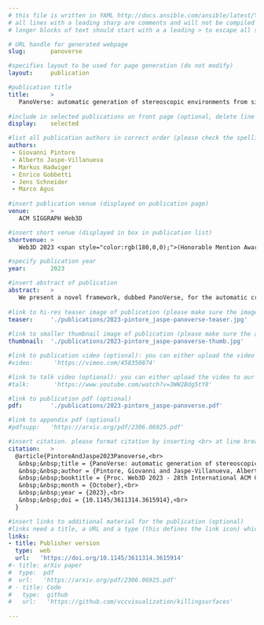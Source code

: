 ```yaml
---
# this file is written in YAML http://docs.ansible.com/ansible/latest/YAMLSyntax.html
# all lines with a leading sharp are comments and will not be compiled
# longer blocks of text should start with a a leading > to escape all special characters

# URL handle for generated webpage
slug:       panoverse

#specifies layout to be used for page generation (do not modify)
layout:     publication

#publication title
title:      >
   PanoVerse: automatic generation of stereoscopic environments from single indoor panoramic images for Metaverse applications
   
#include in selected publications on front page (optional, delete line if not applicable)
display:	selected

#list all publication authors in correct order (please check the spelling is identical to your personal page)
authors:
 - Giovanni Pintore
 - Alberto Jaspe-Villanueva
 - Markus Hadwiger
 - Enrico Gobbetti
 - Jens Schneider
 - Marco Agus
 
#insert publication venue (displayed on publication page)
venue:      >
   ACM SIGGRAPH Web3D

#insert short venue (displayed in box in publication list)
shortvenue: >
   Web3D 2023 <span style="color:rgb(180,0,0);">(Honorable Mention Award)</span>

#specify publication year
year:       2023

#insert abstract of publication
abstract:   >
   We present a novel framework, dubbed PanoVerse, for the automatic creation and presentation of immersive stereoscopic environments from a single indoor panoramic image. Once per 360° shot, a novel data-driven architecture generates a fixed set of panoramic stereo pairs distributed around the current central view-point. Once per frame, directly on the HMD, we rapidly fuse the precomputed views to seamlessly cover the exploration workspace. To realize this system, we introduce several novel techniques that combine and extend state-of-the art data-driven techniques. In particular, we present a gated architecture for panoramic monocular depth estimation and, starting from the re-projection of visible pixels based on predicted depth, we exploit the same gated architecture for inpainting the occluded and disoccluded areas, introducing a mixed GAN with self-supervised loss to evaluate the stereoscopic consistency of the generated images. At interactive rates, we interpolate precomputed panoramas to produce photorealistic stereoscopic views in a lightweight WebXR viewer. The system works on a variety of available VR headsets and can serve as a base component for Metaverse applications. We demonstrate our technology on several indoor scenes from publicly available data.
   
#link to hi-res teaser image of publication (please make sure the image is wide, e.g. aspect ratio between 4:2 and 4:1)
teaser:     './publications/2023-pintore_jaspe-panoverse-teaser.jpg'
   
#link to smaller thumbnail image of publication (please make sure the aspect ratio is 3:2, suggested size is 150x100px)
thumbnail:  './publications/2023-pintore_jaspe-panoverse-thumb.jpg'

#link to publication video (optional): you can either upload the video to our website (insert local link) or host it on youtube or vimeo (in this case insert the youtube/vimeo link)
#video:      'https://vimeo.com/458350874'

#link to talk video (optional): you can either upload the video to our website (insert local link) or host it on youtube or vimeo (in this case insert the youtube/vimeo link)
#talk:       'https://www.youtube.com/watch?v=3WW2Bdg5tY8'

#link to publication pdf (optional)
pdf:        './publications/2023-pintore_jaspe-panoverse.pdf'

#link to appendix pdf (optional)
#pdfsupp:   'https://arxiv.org/pdf/2306.06925.pdf'

#insert citation. please format citation by inserting <br> at line breaks, &nbsp;&nbsp; will insert a tab character to prettify the citation
citation:   >
  @article{PintoreAndJaspe2023Panoverse,<br>
   &nbsp;&nbsp;title = {PanoVerse: automatic generation of stereoscopic environments from single indoor panoramic images for Metaverse applications},<br>
   &nbsp;&nbsp;author = {Pintore, Giovanni and Jaspe-Villanueva, Alberto and Hadwiger, Markus and Gobbetti, Enrico and Schneider, Jens and Agus, Marco},<br>
   &nbsp;&nbsp;booktitle = {Proc. Web3D 2023 - 28th International ACM Conference on 3D Web Technology},<br>
   &nbsp;&nbsp;month = {October},<br>
   &nbsp;&nbsp;year = {2023},<br>
   &nbsp;&nbsp;doi = {10.1145/3611314.3615914},<br>
  }

#insert links to additional material for the publication (optional)
#links need a title, a URL and a type (this defines the link icon) which can be one of the following values: code, archive, files, slides or text (this is the default icon)
links: 
- title: Publisher version
  type:  web
  url:   'https://doi.org/10.1145/3611314.3615914'
#- title: arXiv paper
#  type:  pdf
#  url:   'https://arxiv.org/pdf/2306.06925.pdf'
# - title: Code
#   type:  github
#   url:   'https://github.com/vccvisualization/killingsurfaces'
 
---
```

